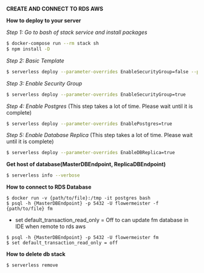 **CREATE AND CONNECT TO RDS AWS**

**How to deploy to your server**

*Step 1: Go to bash of stack service and install packages*
```bash
$ docker-compose run --rm stack sh
$ npm install -D
```

*Step 2: Basic Template*
```bash
$ serverless deploy --parameter-overrides EnableSecurityGroup=false --parameter-overrides EnablePostgres=false --parameter-overrides EnableDBReplica=false
```

*Step 3: Enable Security Group*
```bash
$ serverless deploy --parameter-overrides EnableSecurityGroup=true
```

*Step 4: Enable Postgres* (This step takes a lot of time. Please wait until it is complete)
```bash
$ serverless deploy --parameter-overrides EnablePostgres=true
```

*Step 5: Enable Database Replica* (This step takes a lot of time. Please wait until it is complete)
```bash
$ serverless deploy --parameter-overrides EnableDBReplica=true
```

**Get host of database(MasterDBEndpoint, ReplicaDBEndpoint)**
```bash
$ serverless info --verbose
```

**How to connect to RDS Database**
```
$ docker run -v {path/to/file}:/tmp -it postgres bash
$ psql -h {MasterDBEndpoint} -p 5432 -U flowermeister -f {path/to/file} fm
```

- set default_transaction_read_only = Off to can update fm database in IDE when remote to rds aws
```
$ psql -h {MasterDBEndpoint} -p 5432 -U flowermeister fm
$ set default_transaction_read_only = off
```

**How to delete db stack**
```bash
$ serverless remove
```